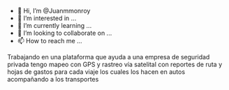 - 👋 Hi, I’m @Juanmmonroy
- 👀 I’m interested in ...
- 🌱 I’m currently learning ...
- 💞️ I’m looking to collaborate on ...
- 📫 How to reach me ...

<!---
Juanmmonroy/Juanmmonroy is a ✨ special ✨ repository because its `README.md` (this file) appears on your GitHub profile.
You can click the Preview link to take a look at your changes.
--->
Trabajando en una plataforma que ayuda a una empresa de seguridad privada tengo mapeo con GPS y rastreo vía satelital 
con reportes de ruta y hojas de gastos para cada viaje los cuales los hacen en autos acompañando 
a los transportes 
